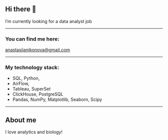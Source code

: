 ## Hi there 👋

I’m currently  looking for a data analyst job
***
### You can find me here:
anastasiianikonova@gmail.com
***
### My technology stack:
- SQL, Python, 
- AirFlow, 
- Tableau, SuperSet
- ClickHouse, PostgreSQL
- Pandas, NumPy, Matplotlib, Seaborn, Scipy
***
## About me

I love analytics and biology!



